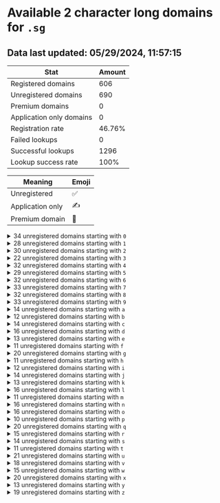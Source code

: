 # Available 2 character long domains for `.sg`

## Data last updated: 05/29/2024, 11:57:15

|Stat|Amount|
|--|--|
|Registered domains|606|
|Unregistered domains|690|
|Premium domains|0|
|Application only domains|0|
|Registration rate|46.76%|
|Failed lookups|0|
|Successful lookups|1296|
|Lookup success rate|100%|


|Meaning|Emoji|
|--|--|
|Unregistered|:white_check_mark:|
|Application only|:writing_hand:|
|Premium domain|:gem:|

<details>
<summary>34 unregistered domains starting with <bold><code>0</code></bold></summary>

|Type|Domain|
|--|--|
|:white_check_mark:|`00.sg`|
|:white_check_mark:|`02.sg`|
|:white_check_mark:|`03.sg`|
|:white_check_mark:|`04.sg`|
|:white_check_mark:|`05.sg`|
|:white_check_mark:|`06.sg`|
|:white_check_mark:|`07.sg`|
|:white_check_mark:|`08.sg`|
|:white_check_mark:|`09.sg`|
|:white_check_mark:|`0a.sg`|
|:white_check_mark:|`0b.sg`|
|:white_check_mark:|`0c.sg`|
|:white_check_mark:|`0d.sg`|
|:white_check_mark:|`0e.sg`|
|:white_check_mark:|`0f.sg`|
|:white_check_mark:|`0g.sg`|
|:white_check_mark:|`0h.sg`|
|:white_check_mark:|`0i.sg`|
|:white_check_mark:|`0j.sg`|
|:white_check_mark:|`0k.sg`|
|:white_check_mark:|`0l.sg`|
|:white_check_mark:|`0m.sg`|
|:white_check_mark:|`0n.sg`|
|:white_check_mark:|`0o.sg`|
|:white_check_mark:|`0p.sg`|
|:white_check_mark:|`0q.sg`|
|:white_check_mark:|`0r.sg`|
|:white_check_mark:|`0s.sg`|
|:white_check_mark:|`0t.sg`|
|:white_check_mark:|`0u.sg`|
|:white_check_mark:|`0v.sg`|
|:white_check_mark:|`0w.sg`|
|:white_check_mark:|`0y.sg`|
|:white_check_mark:|`0z.sg`|
</details>
<details>
<summary>28 unregistered domains starting with <bold><code>1</code></bold></summary>

|Type|Domain|
|--|--|
|:white_check_mark:|`12.sg`|
|:white_check_mark:|`13.sg`|
|:white_check_mark:|`14.sg`|
|:white_check_mark:|`15.sg`|
|:white_check_mark:|`16.sg`|
|:white_check_mark:|`17.sg`|
|:white_check_mark:|`19.sg`|
|:white_check_mark:|`1b.sg`|
|:white_check_mark:|`1d.sg`|
|:white_check_mark:|`1e.sg`|
|:white_check_mark:|`1f.sg`|
|:white_check_mark:|`1g.sg`|
|:white_check_mark:|`1h.sg`|
|:white_check_mark:|`1i.sg`|
|:white_check_mark:|`1j.sg`|
|:white_check_mark:|`1k.sg`|
|:white_check_mark:|`1l.sg`|
|:white_check_mark:|`1n.sg`|
|:white_check_mark:|`1o.sg`|
|:white_check_mark:|`1q.sg`|
|:white_check_mark:|`1r.sg`|
|:white_check_mark:|`1t.sg`|
|:white_check_mark:|`1u.sg`|
|:white_check_mark:|`1v.sg`|
|:white_check_mark:|`1w.sg`|
|:white_check_mark:|`1x.sg`|
|:white_check_mark:|`1y.sg`|
|:white_check_mark:|`1z.sg`|
</details>
<details>
<summary>30 unregistered domains starting with <bold><code>2</code></bold></summary>

|Type|Domain|
|--|--|
|:white_check_mark:|`24.sg`|
|:white_check_mark:|`25.sg`|
|:white_check_mark:|`26.sg`|
|:white_check_mark:|`27.sg`|
|:white_check_mark:|`28.sg`|
|:white_check_mark:|`29.sg`|
|:white_check_mark:|`2a.sg`|
|:white_check_mark:|`2b.sg`|
|:white_check_mark:|`2c.sg`|
|:white_check_mark:|`2d.sg`|
|:white_check_mark:|`2e.sg`|
|:white_check_mark:|`2f.sg`|
|:white_check_mark:|`2h.sg`|
|:white_check_mark:|`2j.sg`|
|:white_check_mark:|`2k.sg`|
|:white_check_mark:|`2l.sg`|
|:white_check_mark:|`2m.sg`|
|:white_check_mark:|`2n.sg`|
|:white_check_mark:|`2o.sg`|
|:white_check_mark:|`2p.sg`|
|:white_check_mark:|`2q.sg`|
|:white_check_mark:|`2r.sg`|
|:white_check_mark:|`2s.sg`|
|:white_check_mark:|`2t.sg`|
|:white_check_mark:|`2u.sg`|
|:white_check_mark:|`2v.sg`|
|:white_check_mark:|`2w.sg`|
|:white_check_mark:|`2x.sg`|
|:white_check_mark:|`2y.sg`|
|:white_check_mark:|`2z.sg`|
</details>
<details>
<summary>22 unregistered domains starting with <bold><code>3</code></bold></summary>

|Type|Domain|
|--|--|
|:white_check_mark:|`30.sg`|
|:white_check_mark:|`31.sg`|
|:white_check_mark:|`32.sg`|
|:white_check_mark:|`34.sg`|
|:white_check_mark:|`35.sg`|
|:white_check_mark:|`36.sg`|
|:white_check_mark:|`37.sg`|
|:white_check_mark:|`39.sg`|
|:white_check_mark:|`3a.sg`|
|:white_check_mark:|`3f.sg`|
|:white_check_mark:|`3h.sg`|
|:white_check_mark:|`3i.sg`|
|:white_check_mark:|`3j.sg`|
|:white_check_mark:|`3n.sg`|
|:white_check_mark:|`3o.sg`|
|:white_check_mark:|`3p.sg`|
|:white_check_mark:|`3t.sg`|
|:white_check_mark:|`3u.sg`|
|:white_check_mark:|`3v.sg`|
|:white_check_mark:|`3w.sg`|
|:white_check_mark:|`3x.sg`|
|:white_check_mark:|`3y.sg`|
</details>
<details>
<summary>32 unregistered domains starting with <bold><code>4</code></bold></summary>

|Type|Domain|
|--|--|
|:white_check_mark:|`40.sg`|
|:white_check_mark:|`41.sg`|
|:white_check_mark:|`43.sg`|
|:white_check_mark:|`44.sg`|
|:white_check_mark:|`45.sg`|
|:white_check_mark:|`46.sg`|
|:white_check_mark:|`47.sg`|
|:white_check_mark:|`48.sg`|
|:white_check_mark:|`49.sg`|
|:white_check_mark:|`4b.sg`|
|:white_check_mark:|`4c.sg`|
|:white_check_mark:|`4e.sg`|
|:white_check_mark:|`4f.sg`|
|:white_check_mark:|`4g.sg`|
|:white_check_mark:|`4h.sg`|
|:white_check_mark:|`4i.sg`|
|:white_check_mark:|`4j.sg`|
|:white_check_mark:|`4k.sg`|
|:white_check_mark:|`4l.sg`|
|:white_check_mark:|`4m.sg`|
|:white_check_mark:|`4n.sg`|
|:white_check_mark:|`4o.sg`|
|:white_check_mark:|`4p.sg`|
|:white_check_mark:|`4q.sg`|
|:white_check_mark:|`4r.sg`|
|:white_check_mark:|`4s.sg`|
|:white_check_mark:|`4t.sg`|
|:white_check_mark:|`4v.sg`|
|:white_check_mark:|`4w.sg`|
|:white_check_mark:|`4x.sg`|
|:white_check_mark:|`4y.sg`|
|:white_check_mark:|`4z.sg`|
</details>
<details>
<summary>29 unregistered domains starting with <bold><code>5</code></bold></summary>

|Type|Domain|
|--|--|
|:white_check_mark:|`50.sg`|
|:white_check_mark:|`51.sg`|
|:white_check_mark:|`52.sg`|
|:white_check_mark:|`53.sg`|
|:white_check_mark:|`54.sg`|
|:white_check_mark:|`56.sg`|
|:white_check_mark:|`57.sg`|
|:white_check_mark:|`59.sg`|
|:white_check_mark:|`5a.sg`|
|:white_check_mark:|`5b.sg`|
|:white_check_mark:|`5c.sg`|
|:white_check_mark:|`5d.sg`|
|:white_check_mark:|`5e.sg`|
|:white_check_mark:|`5f.sg`|
|:white_check_mark:|`5h.sg`|
|:white_check_mark:|`5i.sg`|
|:white_check_mark:|`5j.sg`|
|:white_check_mark:|`5k.sg`|
|:white_check_mark:|`5l.sg`|
|:white_check_mark:|`5n.sg`|
|:white_check_mark:|`5o.sg`|
|:white_check_mark:|`5p.sg`|
|:white_check_mark:|`5q.sg`|
|:white_check_mark:|`5s.sg`|
|:white_check_mark:|`5t.sg`|
|:white_check_mark:|`5v.sg`|
|:white_check_mark:|`5w.sg`|
|:white_check_mark:|`5y.sg`|
|:white_check_mark:|`5z.sg`|
</details>
<details>
<summary>32 unregistered domains starting with <bold><code>6</code></bold></summary>

|Type|Domain|
|--|--|
|:white_check_mark:|`60.sg`|
|:white_check_mark:|`61.sg`|
|:white_check_mark:|`62.sg`|
|:white_check_mark:|`63.sg`|
|:white_check_mark:|`64.sg`|
|:white_check_mark:|`67.sg`|
|:white_check_mark:|`68.sg`|
|:white_check_mark:|`6a.sg`|
|:white_check_mark:|`6b.sg`|
|:white_check_mark:|`6c.sg`|
|:white_check_mark:|`6d.sg`|
|:white_check_mark:|`6e.sg`|
|:white_check_mark:|`6f.sg`|
|:white_check_mark:|`6h.sg`|
|:white_check_mark:|`6i.sg`|
|:white_check_mark:|`6j.sg`|
|:white_check_mark:|`6k.sg`|
|:white_check_mark:|`6l.sg`|
|:white_check_mark:|`6m.sg`|
|:white_check_mark:|`6n.sg`|
|:white_check_mark:|`6o.sg`|
|:white_check_mark:|`6p.sg`|
|:white_check_mark:|`6q.sg`|
|:white_check_mark:|`6r.sg`|
|:white_check_mark:|`6s.sg`|
|:white_check_mark:|`6t.sg`|
|:white_check_mark:|`6u.sg`|
|:white_check_mark:|`6v.sg`|
|:white_check_mark:|`6w.sg`|
|:white_check_mark:|`6x.sg`|
|:white_check_mark:|`6y.sg`|
|:white_check_mark:|`6z.sg`|
</details>
<details>
<summary>33 unregistered domains starting with <bold><code>7</code></bold></summary>

|Type|Domain|
|--|--|
|:white_check_mark:|`70.sg`|
|:white_check_mark:|`71.sg`|
|:white_check_mark:|`72.sg`|
|:white_check_mark:|`73.sg`|
|:white_check_mark:|`74.sg`|
|:white_check_mark:|`75.sg`|
|:white_check_mark:|`76.sg`|
|:white_check_mark:|`78.sg`|
|:white_check_mark:|`79.sg`|
|:white_check_mark:|`7a.sg`|
|:white_check_mark:|`7b.sg`|
|:white_check_mark:|`7c.sg`|
|:white_check_mark:|`7d.sg`|
|:white_check_mark:|`7e.sg`|
|:white_check_mark:|`7g.sg`|
|:white_check_mark:|`7h.sg`|
|:white_check_mark:|`7i.sg`|
|:white_check_mark:|`7j.sg`|
|:white_check_mark:|`7k.sg`|
|:white_check_mark:|`7l.sg`|
|:white_check_mark:|`7n.sg`|
|:white_check_mark:|`7o.sg`|
|:white_check_mark:|`7p.sg`|
|:white_check_mark:|`7q.sg`|
|:white_check_mark:|`7r.sg`|
|:white_check_mark:|`7s.sg`|
|:white_check_mark:|`7t.sg`|
|:white_check_mark:|`7u.sg`|
|:white_check_mark:|`7v.sg`|
|:white_check_mark:|`7w.sg`|
|:white_check_mark:|`7x.sg`|
|:white_check_mark:|`7y.sg`|
|:white_check_mark:|`7z.sg`|
</details>
<details>
<summary>32 unregistered domains starting with <bold><code>8</code></bold></summary>

|Type|Domain|
|--|--|
|:white_check_mark:|`80.sg`|
|:white_check_mark:|`82.sg`|
|:white_check_mark:|`83.sg`|
|:white_check_mark:|`84.sg`|
|:white_check_mark:|`85.sg`|
|:white_check_mark:|`86.sg`|
|:white_check_mark:|`87.sg`|
|:white_check_mark:|`89.sg`|
|:white_check_mark:|`8a.sg`|
|:white_check_mark:|`8b.sg`|
|:white_check_mark:|`8e.sg`|
|:white_check_mark:|`8f.sg`|
|:white_check_mark:|`8g.sg`|
|:white_check_mark:|`8h.sg`|
|:white_check_mark:|`8i.sg`|
|:white_check_mark:|`8j.sg`|
|:white_check_mark:|`8k.sg`|
|:white_check_mark:|`8l.sg`|
|:white_check_mark:|`8m.sg`|
|:white_check_mark:|`8n.sg`|
|:white_check_mark:|`8o.sg`|
|:white_check_mark:|`8p.sg`|
|:white_check_mark:|`8q.sg`|
|:white_check_mark:|`8r.sg`|
|:white_check_mark:|`8s.sg`|
|:white_check_mark:|`8t.sg`|
|:white_check_mark:|`8u.sg`|
|:white_check_mark:|`8v.sg`|
|:white_check_mark:|`8w.sg`|
|:white_check_mark:|`8x.sg`|
|:white_check_mark:|`8y.sg`|
|:white_check_mark:|`8z.sg`|
</details>
<details>
<summary>33 unregistered domains starting with <bold><code>9</code></bold></summary>

|Type|Domain|
|--|--|
|:white_check_mark:|`90.sg`|
|:white_check_mark:|`91.sg`|
|:white_check_mark:|`92.sg`|
|:white_check_mark:|`93.sg`|
|:white_check_mark:|`94.sg`|
|:white_check_mark:|`95.sg`|
|:white_check_mark:|`96.sg`|
|:white_check_mark:|`97.sg`|
|:white_check_mark:|`98.sg`|
|:white_check_mark:|`9a.sg`|
|:white_check_mark:|`9b.sg`|
|:white_check_mark:|`9c.sg`|
|:white_check_mark:|`9d.sg`|
|:white_check_mark:|`9e.sg`|
|:white_check_mark:|`9f.sg`|
|:white_check_mark:|`9h.sg`|
|:white_check_mark:|`9i.sg`|
|:white_check_mark:|`9j.sg`|
|:white_check_mark:|`9l.sg`|
|:white_check_mark:|`9m.sg`|
|:white_check_mark:|`9n.sg`|
|:white_check_mark:|`9o.sg`|
|:white_check_mark:|`9p.sg`|
|:white_check_mark:|`9q.sg`|
|:white_check_mark:|`9r.sg`|
|:white_check_mark:|`9s.sg`|
|:white_check_mark:|`9t.sg`|
|:white_check_mark:|`9u.sg`|
|:white_check_mark:|`9v.sg`|
|:white_check_mark:|`9w.sg`|
|:white_check_mark:|`9x.sg`|
|:white_check_mark:|`9y.sg`|
|:white_check_mark:|`9z.sg`|
</details>
<details>
<summary>14 unregistered domains starting with <bold><code>a</code></bold></summary>

|Type|Domain|
|--|--|
|:white_check_mark:|`a0.sg`|
|:white_check_mark:|`a3.sg`|
|:white_check_mark:|`a4.sg`|
|:white_check_mark:|`a5.sg`|
|:white_check_mark:|`a7.sg`|
|:white_check_mark:|`a9.sg`|
|:white_check_mark:|`ac.sg`|
|:white_check_mark:|`ae.sg`|
|:white_check_mark:|`ak.sg`|
|:white_check_mark:|`al.sg`|
|:white_check_mark:|`ao.sg`|
|:white_check_mark:|`ar.sg`|
|:white_check_mark:|`au.sg`|
|:white_check_mark:|`az.sg`|
</details>
<details>
<summary>12 unregistered domains starting with <bold><code>b</code></bold></summary>

|Type|Domain|
|--|--|
|:white_check_mark:|`b0.sg`|
|:white_check_mark:|`b1.sg`|
|:white_check_mark:|`b5.sg`|
|:white_check_mark:|`b6.sg`|
|:white_check_mark:|`b7.sg`|
|:white_check_mark:|`b8.sg`|
|:white_check_mark:|`b9.sg`|
|:white_check_mark:|`bb.sg`|
|:white_check_mark:|`bf.sg`|
|:white_check_mark:|`bj.sg`|
|:white_check_mark:|`bm.sg`|
|:white_check_mark:|`bo.sg`|
</details>
<details>
<summary>14 unregistered domains starting with <bold><code>c</code></bold></summary>

|Type|Domain|
|--|--|
|:white_check_mark:|`c0.sg`|
|:white_check_mark:|`c1.sg`|
|:white_check_mark:|`c4.sg`|
|:white_check_mark:|`c5.sg`|
|:white_check_mark:|`c6.sg`|
|:white_check_mark:|`c7.sg`|
|:white_check_mark:|`c8.sg`|
|:white_check_mark:|`c9.sg`|
|:white_check_mark:|`cd.sg`|
|:white_check_mark:|`ci.sg`|
|:white_check_mark:|`co.sg`|
|:white_check_mark:|`cr.sg`|
|:white_check_mark:|`cv.sg`|
|:white_check_mark:|`cz.sg`|
</details>
<details>
<summary>16 unregistered domains starting with <bold><code>d</code></bold></summary>

|Type|Domain|
|--|--|
|:white_check_mark:|`d0.sg`|
|:white_check_mark:|`d1.sg`|
|:white_check_mark:|`d2.sg`|
|:white_check_mark:|`d3.sg`|
|:white_check_mark:|`d4.sg`|
|:white_check_mark:|`d5.sg`|
|:white_check_mark:|`d6.sg`|
|:white_check_mark:|`d7.sg`|
|:white_check_mark:|`d8.sg`|
|:white_check_mark:|`d9.sg`|
|:white_check_mark:|`dg.sg`|
|:white_check_mark:|`dj.sg`|
|:white_check_mark:|`do.sg`|
|:white_check_mark:|`dq.sg`|
|:white_check_mark:|`du.sg`|
|:white_check_mark:|`dz.sg`|
</details>
<details>
<summary>13 unregistered domains starting with <bold><code>e</code></bold></summary>

|Type|Domain|
|--|--|
|:white_check_mark:|`e2.sg`|
|:white_check_mark:|`e3.sg`|
|:white_check_mark:|`e4.sg`|
|:white_check_mark:|`e5.sg`|
|:white_check_mark:|`e7.sg`|
|:white_check_mark:|`e8.sg`|
|:white_check_mark:|`e9.sg`|
|:white_check_mark:|`ed.sg`|
|:white_check_mark:|`ek.sg`|
|:white_check_mark:|`eo.sg`|
|:white_check_mark:|`ep.sg`|
|:white_check_mark:|`er.sg`|
|:white_check_mark:|`eu.sg`|
</details>
<details>
<summary>11 unregistered domains starting with <bold><code>f</code></bold></summary>

|Type|Domain|
|--|--|
|:white_check_mark:|`f0.sg`|
|:white_check_mark:|`f2.sg`|
|:white_check_mark:|`f3.sg`|
|:white_check_mark:|`f6.sg`|
|:white_check_mark:|`f7.sg`|
|:white_check_mark:|`f8.sg`|
|:white_check_mark:|`f9.sg`|
|:white_check_mark:|`fm.sg`|
|:white_check_mark:|`fo.sg`|
|:white_check_mark:|`fq.sg`|
|:white_check_mark:|`fy.sg`|
</details>
<details>
<summary>20 unregistered domains starting with <bold><code>g</code></bold></summary>

|Type|Domain|
|--|--|
|:white_check_mark:|`g0.sg`|
|:white_check_mark:|`g1.sg`|
|:white_check_mark:|`g2.sg`|
|:white_check_mark:|`g3.sg`|
|:white_check_mark:|`g4.sg`|
|:white_check_mark:|`g5.sg`|
|:white_check_mark:|`g6.sg`|
|:white_check_mark:|`g7.sg`|
|:white_check_mark:|`g9.sg`|
|:white_check_mark:|`gd.sg`|
|:white_check_mark:|`gf.sg`|
|:white_check_mark:|`gg.sg`|
|:white_check_mark:|`gh.sg`|
|:white_check_mark:|`gi.sg`|
|:white_check_mark:|`gj.sg`|
|:white_check_mark:|`gl.sg`|
|:white_check_mark:|`gq.sg`|
|:white_check_mark:|`gt.sg`|
|:white_check_mark:|`gw.sg`|
|:white_check_mark:|`gy.sg`|
</details>
<details>
<summary>11 unregistered domains starting with <bold><code>h</code></bold></summary>

|Type|Domain|
|--|--|
|:white_check_mark:|`h0.sg`|
|:white_check_mark:|`h1.sg`|
|:white_check_mark:|`h3.sg`|
|:white_check_mark:|`h4.sg`|
|:white_check_mark:|`h6.sg`|
|:white_check_mark:|`h7.sg`|
|:white_check_mark:|`h8.sg`|
|:white_check_mark:|`h9.sg`|
|:white_check_mark:|`hk.sg`|
|:white_check_mark:|`hl.sg`|
|:white_check_mark:|`hz.sg`|
</details>
<details>
<summary>12 unregistered domains starting with <bold><code>i</code></bold></summary>

|Type|Domain|
|--|--|
|:white_check_mark:|`i0.sg`|
|:white_check_mark:|`i1.sg`|
|:white_check_mark:|`i3.sg`|
|:white_check_mark:|`i4.sg`|
|:white_check_mark:|`i5.sg`|
|:white_check_mark:|`i6.sg`|
|:white_check_mark:|`i7.sg`|
|:white_check_mark:|`i9.sg`|
|:white_check_mark:|`ij.sg`|
|:white_check_mark:|`il.sg`|
|:white_check_mark:|`iq.sg`|
|:white_check_mark:|`iy.sg`|
</details>
<details>
<summary>14 unregistered domains starting with <bold><code>j</code></bold></summary>

|Type|Domain|
|--|--|
|:white_check_mark:|`j0.sg`|
|:white_check_mark:|`j1.sg`|
|:white_check_mark:|`j3.sg`|
|:white_check_mark:|`j4.sg`|
|:white_check_mark:|`j5.sg`|
|:white_check_mark:|`j6.sg`|
|:white_check_mark:|`j7.sg`|
|:white_check_mark:|`j8.sg`|
|:white_check_mark:|`j9.sg`|
|:white_check_mark:|`jl.sg`|
|:white_check_mark:|`jm.sg`|
|:white_check_mark:|`jn.sg`|
|:white_check_mark:|`jv.sg`|
|:white_check_mark:|`jy.sg`|
</details>
<details>
<summary>13 unregistered domains starting with <bold><code>k</code></bold></summary>

|Type|Domain|
|--|--|
|:white_check_mark:|`k0.sg`|
|:white_check_mark:|`k1.sg`|
|:white_check_mark:|`k2.sg`|
|:white_check_mark:|`k3.sg`|
|:white_check_mark:|`k4.sg`|
|:white_check_mark:|`k6.sg`|
|:white_check_mark:|`k7.sg`|
|:white_check_mark:|`kh.sg`|
|:white_check_mark:|`kp.sg`|
|:white_check_mark:|`kq.sg`|
|:white_check_mark:|`kr.sg`|
|:white_check_mark:|`ku.sg`|
|:white_check_mark:|`kz.sg`|
</details>
<details>
<summary>16 unregistered domains starting with <bold><code>l</code></bold></summary>

|Type|Domain|
|--|--|
|:white_check_mark:|`l0.sg`|
|:white_check_mark:|`l1.sg`|
|:white_check_mark:|`l2.sg`|
|:white_check_mark:|`l3.sg`|
|:white_check_mark:|`l4.sg`|
|:white_check_mark:|`l5.sg`|
|:white_check_mark:|`l6.sg`|
|:white_check_mark:|`l7.sg`|
|:white_check_mark:|`l8.sg`|
|:white_check_mark:|`ld.sg`|
|:white_check_mark:|`lk.sg`|
|:white_check_mark:|`ln.sg`|
|:white_check_mark:|`lr.sg`|
|:white_check_mark:|`ls.sg`|
|:white_check_mark:|`lv.sg`|
|:white_check_mark:|`ly.sg`|
</details>
<details>
<summary>11 unregistered domains starting with <bold><code>m</code></bold></summary>

|Type|Domain|
|--|--|
|:white_check_mark:|`m0.sg`|
|:white_check_mark:|`m4.sg`|
|:white_check_mark:|`m5.sg`|
|:white_check_mark:|`m7.sg`|
|:white_check_mark:|`m8.sg`|
|:white_check_mark:|`mb.sg`|
|:white_check_mark:|`mh.sg`|
|:white_check_mark:|`mp.sg`|
|:white_check_mark:|`mq.sg`|
|:white_check_mark:|`mr.sg`|
|:white_check_mark:|`mz.sg`|
</details>
<details>
<summary>16 unregistered domains starting with <bold><code>n</code></bold></summary>

|Type|Domain|
|--|--|
|:white_check_mark:|`n0.sg`|
|:white_check_mark:|`n2.sg`|
|:white_check_mark:|`n3.sg`|
|:white_check_mark:|`n4.sg`|
|:white_check_mark:|`n5.sg`|
|:white_check_mark:|`n6.sg`|
|:white_check_mark:|`n7.sg`|
|:white_check_mark:|`n8.sg`|
|:white_check_mark:|`na.sg`|
|:white_check_mark:|`ne.sg`|
|:white_check_mark:|`ni.sg`|
|:white_check_mark:|`no.sg`|
|:white_check_mark:|`nq.sg`|
|:white_check_mark:|`nr.sg`|
|:white_check_mark:|`nt.sg`|
|:white_check_mark:|`nz.sg`|
</details>
<details>
<summary>16 unregistered domains starting with <bold><code>o</code></bold></summary>

|Type|Domain|
|--|--|
|:white_check_mark:|`o0.sg`|
|:white_check_mark:|`o1.sg`|
|:white_check_mark:|`o3.sg`|
|:white_check_mark:|`o4.sg`|
|:white_check_mark:|`o5.sg`|
|:white_check_mark:|`o6.sg`|
|:white_check_mark:|`o7.sg`|
|:white_check_mark:|`o8.sg`|
|:white_check_mark:|`o9.sg`|
|:white_check_mark:|`oj.sg`|
|:white_check_mark:|`oq.sg`|
|:white_check_mark:|`or.sg`|
|:white_check_mark:|`ot.sg`|
|:white_check_mark:|`ou.sg`|
|:white_check_mark:|`ov.sg`|
|:white_check_mark:|`oy.sg`|
</details>
<details>
<summary>10 unregistered domains starting with <bold><code>p</code></bold></summary>

|Type|Domain|
|--|--|
|:white_check_mark:|`p0.sg`|
|:white_check_mark:|`p1.sg`|
|:white_check_mark:|`p4.sg`|
|:white_check_mark:|`p6.sg`|
|:white_check_mark:|`p7.sg`|
|:white_check_mark:|`p8.sg`|
|:white_check_mark:|`p9.sg`|
|:white_check_mark:|`pk.sg`|
|:white_check_mark:|`py.sg`|
|:white_check_mark:|`pz.sg`|
</details>
<details>
<summary>20 unregistered domains starting with <bold><code>q</code></bold></summary>

|Type|Domain|
|--|--|
|:white_check_mark:|`q0.sg`|
|:white_check_mark:|`q1.sg`|
|:white_check_mark:|`q2.sg`|
|:white_check_mark:|`q3.sg`|
|:white_check_mark:|`q4.sg`|
|:white_check_mark:|`q5.sg`|
|:white_check_mark:|`q6.sg`|
|:white_check_mark:|`q7.sg`|
|:white_check_mark:|`q8.sg`|
|:white_check_mark:|`q9.sg`|
|:white_check_mark:|`qe.sg`|
|:white_check_mark:|`qf.sg`|
|:white_check_mark:|`qg.sg`|
|:white_check_mark:|`qh.sg`|
|:white_check_mark:|`qj.sg`|
|:white_check_mark:|`qk.sg`|
|:white_check_mark:|`qn.sg`|
|:white_check_mark:|`qo.sg`|
|:white_check_mark:|`qu.sg`|
|:white_check_mark:|`qx.sg`|
</details>
<details>
<summary>15 unregistered domains starting with <bold><code>r</code></bold></summary>

|Type|Domain|
|--|--|
|:white_check_mark:|`r0.sg`|
|:white_check_mark:|`r1.sg`|
|:white_check_mark:|`r3.sg`|
|:white_check_mark:|`r4.sg`|
|:white_check_mark:|`r5.sg`|
|:white_check_mark:|`r6.sg`|
|:white_check_mark:|`r7.sg`|
|:white_check_mark:|`r8.sg`|
|:white_check_mark:|`r9.sg`|
|:white_check_mark:|`rg.sg`|
|:white_check_mark:|`rl.sg`|
|:white_check_mark:|`rn.sg`|
|:white_check_mark:|`ro.sg`|
|:white_check_mark:|`ru.sg`|
|:white_check_mark:|`rv.sg`|
</details>
<details>
<summary>14 unregistered domains starting with <bold><code>s</code></bold></summary>

|Type|Domain|
|--|--|
|:white_check_mark:|`s0.sg`|
|:white_check_mark:|`s2.sg`|
|:white_check_mark:|`s4.sg`|
|:white_check_mark:|`s5.sg`|
|:white_check_mark:|`s7.sg`|
|:white_check_mark:|`s8.sg`|
|:white_check_mark:|`s9.sg`|
|:white_check_mark:|`sb.sg`|
|:white_check_mark:|`sd.sg`|
|:white_check_mark:|`sk.sg`|
|:white_check_mark:|`sr.sg`|
|:white_check_mark:|`sv.sg`|
|:white_check_mark:|`sy.sg`|
|:white_check_mark:|`sz.sg`|
</details>
<details>
<summary>11 unregistered domains starting with <bold><code>t</code></bold></summary>

|Type|Domain|
|--|--|
|:white_check_mark:|`t0.sg`|
|:white_check_mark:|`t3.sg`|
|:white_check_mark:|`t4.sg`|
|:white_check_mark:|`t5.sg`|
|:white_check_mark:|`t6.sg`|
|:white_check_mark:|`t8.sg`|
|:white_check_mark:|`t9.sg`|
|:white_check_mark:|`th.sg`|
|:white_check_mark:|`tw.sg`|
|:white_check_mark:|`tx.sg`|
|:white_check_mark:|`tz.sg`|
</details>
<details>
<summary>21 unregistered domains starting with <bold><code>u</code></bold></summary>

|Type|Domain|
|--|--|
|:white_check_mark:|`u0.sg`|
|:white_check_mark:|`u1.sg`|
|:white_check_mark:|`u2.sg`|
|:white_check_mark:|`u3.sg`|
|:white_check_mark:|`u4.sg`|
|:white_check_mark:|`u5.sg`|
|:white_check_mark:|`u6.sg`|
|:white_check_mark:|`u7.sg`|
|:white_check_mark:|`u8.sg`|
|:white_check_mark:|`u9.sg`|
|:white_check_mark:|`ug.sg`|
|:white_check_mark:|`uh.sg`|
|:white_check_mark:|`uj.sg`|
|:white_check_mark:|`uk.sg`|
|:white_check_mark:|`um.sg`|
|:white_check_mark:|`un.sg`|
|:white_check_mark:|`uq.sg`|
|:white_check_mark:|`us.sg`|
|:white_check_mark:|`uw.sg`|
|:white_check_mark:|`uy.sg`|
|:white_check_mark:|`uz.sg`|
</details>
<details>
<summary>18 unregistered domains starting with <bold><code>v</code></bold></summary>

|Type|Domain|
|--|--|
|:white_check_mark:|`v0.sg`|
|:white_check_mark:|`v1.sg`|
|:white_check_mark:|`v2.sg`|
|:white_check_mark:|`v4.sg`|
|:white_check_mark:|`v5.sg`|
|:white_check_mark:|`v6.sg`|
|:white_check_mark:|`v7.sg`|
|:white_check_mark:|`v8.sg`|
|:white_check_mark:|`v9.sg`|
|:white_check_mark:|`ve.sg`|
|:white_check_mark:|`vi.sg`|
|:white_check_mark:|`vj.sg`|
|:white_check_mark:|`vl.sg`|
|:white_check_mark:|`vn.sg`|
|:white_check_mark:|`vq.sg`|
|:white_check_mark:|`vu.sg`|
|:white_check_mark:|`vy.sg`|
|:white_check_mark:|`vz.sg`|
</details>
<details>
<summary>15 unregistered domains starting with <bold><code>w</code></bold></summary>

|Type|Domain|
|--|--|
|:white_check_mark:|`w0.sg`|
|:white_check_mark:|`w1.sg`|
|:white_check_mark:|`w2.sg`|
|:white_check_mark:|`w4.sg`|
|:white_check_mark:|`w5.sg`|
|:white_check_mark:|`w6.sg`|
|:white_check_mark:|`w7.sg`|
|:white_check_mark:|`w8.sg`|
|:white_check_mark:|`w9.sg`|
|:white_check_mark:|`wb.sg`|
|:white_check_mark:|`wf.sg`|
|:white_check_mark:|`wn.sg`|
|:white_check_mark:|`wq.sg`|
|:white_check_mark:|`wv.sg`|
|:white_check_mark:|`wz.sg`|
</details>
<details>
<summary>20 unregistered domains starting with <bold><code>x</code></bold></summary>

|Type|Domain|
|--|--|
|:white_check_mark:|`x0.sg`|
|:white_check_mark:|`x1.sg`|
|:white_check_mark:|`x2.sg`|
|:white_check_mark:|`x3.sg`|
|:white_check_mark:|`x4.sg`|
|:white_check_mark:|`x5.sg`|
|:white_check_mark:|`x6.sg`|
|:white_check_mark:|`x7.sg`|
|:white_check_mark:|`x9.sg`|
|:white_check_mark:|`xa.sg`|
|:white_check_mark:|`xb.sg`|
|:white_check_mark:|`xf.sg`|
|:white_check_mark:|`xg.sg`|
|:white_check_mark:|`xh.sg`|
|:white_check_mark:|`xi.sg`|
|:white_check_mark:|`xj.sg`|
|:white_check_mark:|`xq.sg`|
|:white_check_mark:|`xu.sg`|
|:white_check_mark:|`xw.sg`|
|:white_check_mark:|`xz.sg`|
</details>
<details>
<summary>13 unregistered domains starting with <bold><code>y</code></bold></summary>

|Type|Domain|
|--|--|
|:white_check_mark:|`y0.sg`|
|:white_check_mark:|`y1.sg`|
|:white_check_mark:|`y2.sg`|
|:white_check_mark:|`y4.sg`|
|:white_check_mark:|`y5.sg`|
|:white_check_mark:|`y6.sg`|
|:white_check_mark:|`y7.sg`|
|:white_check_mark:|`y8.sg`|
|:white_check_mark:|`y9.sg`|
|:white_check_mark:|`yd.sg`|
|:white_check_mark:|`yj.sg`|
|:white_check_mark:|`yl.sg`|
|:white_check_mark:|`yv.sg`|
</details>
<details>
<summary>19 unregistered domains starting with <bold><code>z</code></bold></summary>

|Type|Domain|
|--|--|
|:white_check_mark:|`z0.sg`|
|:white_check_mark:|`z1.sg`|
|:white_check_mark:|`z2.sg`|
|:white_check_mark:|`z3.sg`|
|:white_check_mark:|`z4.sg`|
|:white_check_mark:|`z5.sg`|
|:white_check_mark:|`z6.sg`|
|:white_check_mark:|`z7.sg`|
|:white_check_mark:|`z8.sg`|
|:white_check_mark:|`z9.sg`|
|:white_check_mark:|`zc.sg`|
|:white_check_mark:|`ze.sg`|
|:white_check_mark:|`zm.sg`|
|:white_check_mark:|`zp.sg`|
|:white_check_mark:|`zq.sg`|
|:white_check_mark:|`zs.sg`|
|:white_check_mark:|`zu.sg`|
|:white_check_mark:|`zw.sg`|
|:white_check_mark:|`zx.sg`|
</details>